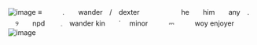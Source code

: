 ![image](https://github.com/user-attachments/assets/c787bdad-857f-4dab-9250-c647f66fa9a2)
≡　　　.　　wander　/　dexter　　
⠀ ⠀ ⠀⠀ he　　him　　any⠀ .
⠀ ୨　　npd　　 𓈒　wander kin　　˙
 ⠀ minor　　　⎓　　　woy enjoyer
![image](https://github.com/user-attachments/assets/8f04b0da-95db-44ff-8705-2b19f7ab9488)

